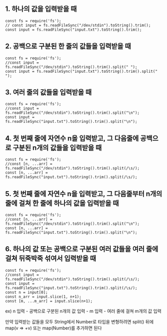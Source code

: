 ## 1. 하나의 값을 입력받을 때
```
const fs = require('fs');
// const input = fs.readFileSync("/dev/stdin").toString().trim();
const input = fs.readFileSync("input.txt").toString().trim();
```

## 2. 공백으로 구분된 한 줄의 값들을 입력받을 때

```
const fs = require('fs');
//const input = fs.readFileSync("/dev/stdin").toString().trim().split(" ");
const input = fs.readFileSync("input.txt").toString().trim().split(" ");
```
## 3. 여러 줄의 값들을 입력받을 때
```
const fs = require('fs');
//const input = fs.readFileSync("/dev/stdin").toString().trim().split("\n");
const input = fs.readFileSync("input.txt").toString().trim().split("\n");
```
## 4. 첫 번째 줄에 자연수 n을 입력받고, 그 다음줄에 공백으로 구분된 n개의 값들을 입력받을 때
```
const fs = require('fs');
//const [n, ...arr] = fs.readFileSync("/dev/stdin").toString().trim().split(/\s/);
const [n, ...arr] = fs.readFileSync("input.txt").toString().trim().split(/\s/);
```
## 5. 첫 번째 줄에 자연수 n을 입력받고, 그 다음줄부터 n개의 줄에 걸쳐 한 줄에 하나의 값을 입력받을 때
```
const fs = require('fs');
//const [n, ...arr] = fs.readFileSync("/dev/stdin").toString().trim().split("\n");
const [n, ...arr] = fs.readFileSync("input.txt").toString().trim().split("\n");
```
## 6. 하나의 값 또는 공백으로 구분된 여러 값들을 여러 줄에 걸쳐 뒤죽박죽 섞여서 입력받을 때
```
const fs = require('fs');
//const input = fs.readFileSync("/dev/stdin").toString().trim().split(/\s/);
const input = fs.readFileSync("input.txt").toString().trim().split(/\s/);
const n = input[0];
const n_arr = input.slice(1, n+1);
const [m, ...m_arr] = input.slice(n+1);
```
  ex) n 입력 - 공백으로 구분된 n개의 값 입력 - m 입력 - 여러 줄에 걸쳐 m개의 값 입력

만약 입력받는 값들을 모두 String에서 Number로 타입을 변형하려면 split() 뒤에 map(v => +v) 또는 map(Number)를 추가하면 된다